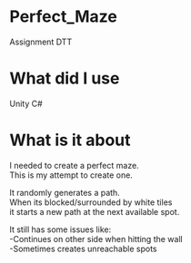 # Perfect_Maze

Assignment DTT

# What did I use

Unity C#

# What is it about

I needed to create a perfect maze. <br>
This is my attempt to create one. <br>

It randomly generates a path. <br>
When its blocked/surrounded by white tiles <br>
it starts a new path at the next available spot. <br>

It still has some issues like: <br>
-Continues on other side when hitting the wall <br>
-Sometimes creates unreachable spots <br>
